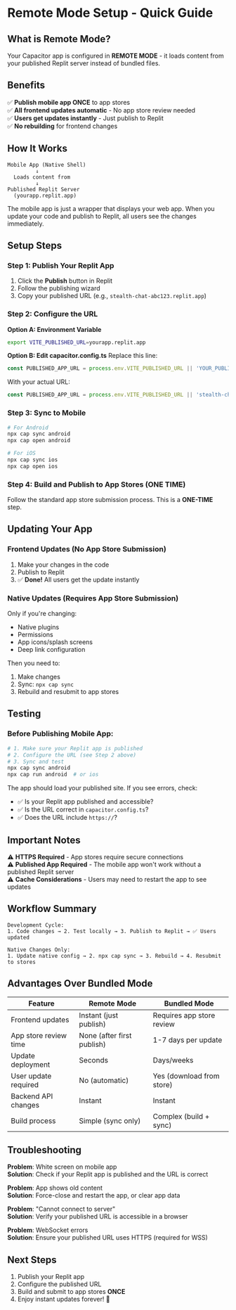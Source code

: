 # Remote Mode Setup - Quick Guide

## What is Remote Mode?

Your Capacitor app is configured in **REMOTE MODE** - it loads content from your published Replit server instead of bundled files.

## Benefits

✅ **Publish mobile app ONCE** to app stores  
✅ **All frontend updates automatic** - No app store review needed  
✅ **Users get updates instantly** - Just publish to Replit  
✅ **No rebuilding** for frontend changes  

## How It Works

```
Mobile App (Native Shell)
         ↓
  Loads content from
         ↓
Published Replit Server
  (yourapp.replit.app)
```

The mobile app is just a wrapper that displays your web app. When you update your code and publish to Replit, all users see the changes immediately.

## Setup Steps

### Step 1: Publish Your Replit App

1. Click the **Publish** button in Replit
2. Follow the publishing wizard
3. Copy your published URL (e.g., `stealth-chat-abc123.replit.app`)

### Step 2: Configure the URL

**Option A: Environment Variable**
```bash
export VITE_PUBLISHED_URL=yourapp.replit.app
```

**Option B: Edit capacitor.config.ts**
Replace this line:
```typescript
const PUBLISHED_APP_URL = process.env.VITE_PUBLISHED_URL || 'YOUR_PUBLISHED_URL.replit.app';
```

With your actual URL:
```typescript
const PUBLISHED_APP_URL = process.env.VITE_PUBLISHED_URL || 'stealth-chat-abc123.replit.app';
```

### Step 3: Sync to Mobile

```bash
# For Android
npx cap sync android
npx cap open android

# For iOS
npx cap sync ios
npx cap open ios
```

### Step 4: Build and Publish to App Stores (ONE TIME)

Follow the standard app store submission process. This is a **ONE-TIME** step.

## Updating Your App

### Frontend Updates (No App Store Submission)

1. Make your changes in the code
2. Publish to Replit
3. ✅ **Done!** All users get the update instantly

### Native Updates (Requires App Store Submission)

Only if you're changing:
- Native plugins
- Permissions
- App icons/splash screens
- Deep link configuration

Then you need to:
1. Make changes
2. Sync: `npx cap sync`
3. Rebuild and resubmit to app stores

## Testing

### Before Publishing Mobile App:

```bash
# 1. Make sure your Replit app is published
# 2. Configure the URL (see Step 2 above)
# 3. Sync and test
npx cap sync android
npx cap run android  # or ios
```

The app should load your published site. If you see errors, check:
- ✅ Is your Replit app published and accessible?
- ✅ Is the URL correct in `capacitor.config.ts`?
- ✅ Does the URL include `https://`?

## Important Notes

⚠️ **HTTPS Required** - App stores require secure connections  
⚠️ **Published App Required** - The mobile app won't work without a published Replit server  
⚠️ **Cache Considerations** - Users may need to restart the app to see updates  

## Workflow Summary

```
Development Cycle:
1. Code changes → 2. Test locally → 3. Publish to Replit → ✅ Users updated

Native Changes Only:
1. Update native config → 2. npx cap sync → 3. Rebuild → 4. Resubmit to stores
```

## Advantages Over Bundled Mode

| Feature | Remote Mode | Bundled Mode |
|---------|-------------|--------------|
| Frontend updates | Instant (just publish) | Requires app store review |
| App store review time | None (after first publish) | 1-7 days per update |
| Update deployment | Seconds | Days/weeks |
| User update required | No (automatic) | Yes (download from store) |
| Backend API changes | Instant | Instant |
| Build process | Simple (sync only) | Complex (build + sync) |

## Troubleshooting

**Problem**: White screen on mobile app  
**Solution**: Check if your Replit app is published and the URL is correct

**Problem**: App shows old content  
**Solution**: Force-close and restart the app, or clear app data

**Problem**: "Cannot connect to server"  
**Solution**: Verify your published URL is accessible in a browser

**Problem**: WebSocket errors  
**Solution**: Ensure your published URL uses HTTPS (required for WSS)

## Next Steps

1. Publish your Replit app
2. Configure the published URL
3. Build and submit to app stores **ONCE**
4. Enjoy instant updates forever! 🎉
